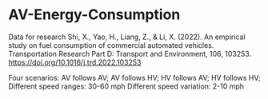 # AV-Energy-Consumption
Data for research Shi, X., Yao, H., Liang, Z., & Li, X. (2022). An empirical study on fuel consumption of commercial automated vehicles. Transportation Research Part D: Transport and Environment, 106, 103253. https://doi.org/10.1016/j.trd.2022.103253

Four scenarios: AV follows AV; AV follows HV; HV follows AV; HV follows HV;
Different speed ranges: 30-60 mph
Different speed variation: 2-10 mph
